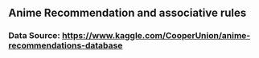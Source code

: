 ## Anime Recommendation and associative rules
### Data Source: https://www.kaggle.com/CooperUnion/anime-recommendations-database
